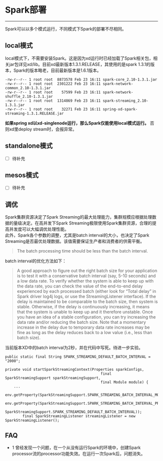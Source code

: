 # Spark部署
***
Spark可以以多个模式运行，不同模式下Spark的部署不尽相同。

## local模式
local模式下，不需要安装Spark。这是因为xd运行时已经加载了Spark相关包，相关jar包详见xd/lib。目前xd最新版本1.3.1.RELEASE，其使用的是spark 1.3.1的版本，Spark的版本略老，目前最新版本是1.6.1版本。
```
-rw-r--r-- 1 root root  8873578 Feb 23 16:11 spark-core_2.10-1.3.1.jar
-rw-r--r-- 1 root root  2301222 Feb 23 16:11 spark-network-common_2.10-1.3.1.jar
-rw-r--r-- 1 root root    57599 Feb 23 16:11 spark-network-shuffle_2.10-1.3.1.jar
-rw-r--r-- 1 root root  1314869 Feb 23 16:11 spark-streaming_2.10-1.3.1.jar
-rw-r--r-- 1 root root    32271 Feb 23 16:11 spring-xd-spark-streaming-1.3.1.RELEASE.jar
```
**如果spring xd以xd-singlenode运行，那么Spark仅能使用local模式运行。** 否则xd里deploy stream时，会报异常。
## standalone模式
- [ ] 待补充

## mesos模式
- [ ] 待补充

## 调优
Spark集群资源决定了Spark Streaming的最大处理能力，集群规模应根据处理数据的量级决定。在高并发下Spark Streaming极限使用Spark集群资源，合理的提高并发度可以大幅调优处理性能。  
此外，Spark各个参数的调整，尤其是batch interval的大小，也决定了Spark Streaming是否最优处理数据。该值需要保证生产者和消费者的供需平衡。
>The batch processing time should be less than the batch interval.  

batch interval的优化方法如下：
>A good approach to figure out the right batch size for your application is to test it with a conservative batch interval (say, 5-10 seconds) and a low data rate. To verify whether the system is able to keep up with the data rate, you can check the value of the end-to-end delay experienced by each processed batch (either look for “Total delay” in Spark driver log4j logs, or use the StreamingListener interface). If the delay is maintained to be comparable to the batch size, then system is stable. Otherwise, if the delay is continuously increasing, it means that the system is unable to keep up and it therefore unstable. Once you have an idea of a stable configuration, you can try increasing the data rate and/or reducing the batch size. Note that a momentary increase in the delay due to temporary data rate increases may be fine as long as the delay reduces back to a low value (i.e., less than batch size).

当前版本XD中的batch interval为2秒，并在代码中写死。待进一步实验。
```
public static final String SPARK_STREAMING_DEFAULT_BATCH_INTERVAL = "2000";

private void startSparkStreamingContext(Properties sparkConfigs,
											final SparkStreamingSupport sparkStreamingSupport,
											final Module module) {
    ...
    env.getProperty(SparkStreamingSupport.SPARK_STREAMING_BATCH_INTERVAL_MODULE_OPTION,
				env.getProperty(SparkStreamingSupport.SPARK_STREAMING_BATCH_INTERVAL_PROP,
						SparkStreamingSupport.SPARK_STREAMING_DEFAULT_BATCH_INTERVAL));
		final SparkStreamingListener streamingListener = new SparkStreamingListener();
```

## FAQ
* 1 曾经发现一个问题，在一个从没有运行Spark的环境中，创建Spark processor流的processor功能失效。在运行一次Spark后，问题消失。
